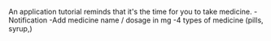 An application tutorial reminds that it's the time for you to take medicine.
-Notification
-Add medicine name / dosage in mg
-4 types of medicine (pills, syrup,)
